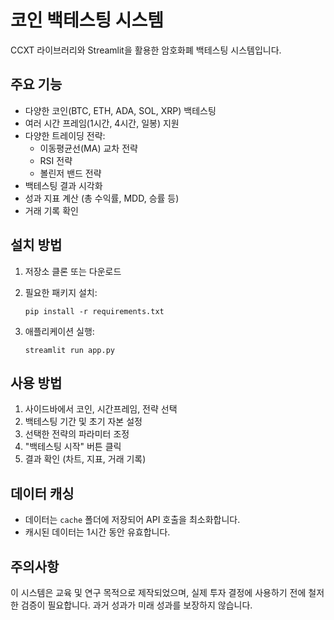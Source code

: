 # 코인 백테스팅 시스템

CCXT 라이브러리와 Streamlit을 활용한 암호화폐 백테스팅 시스템입니다.

## 주요 기능

- 다양한 코인(BTC, ETH, ADA, SOL, XRP) 백테스팅
- 여러 시간 프레임(1시간, 4시간, 일봉) 지원
- 다양한 트레이딩 전략:
  - 이동평균선(MA) 교차 전략
  - RSI 전략
  - 볼린저 밴드 전략
- 백테스팅 결과 시각화
- 성과 지표 계산 (총 수익률, MDD, 승률 등)
- 거래 기록 확인

## 설치 방법

1. 저장소 클론 또는 다운로드

2. 필요한 패키지 설치:

   ```
   pip install -r requirements.txt
   ```

3. 애플리케이션 실행:
   ```
   streamlit run app.py
   ```

## 사용 방법

1. 사이드바에서 코인, 시간프레임, 전략 선택
2. 백테스팅 기간 및 초기 자본 설정
3. 선택한 전략의 파라미터 조정
4. "백테스팅 시작" 버튼 클릭
5. 결과 확인 (차트, 지표, 거래 기록)

## 데이터 캐싱

- 데이터는 `cache` 폴더에 저장되어 API 호출을 최소화합니다.
- 캐시된 데이터는 1시간 동안 유효합니다.

## 주의사항

이 시스템은 교육 및 연구 목적으로 제작되었으며, 실제 투자 결정에 사용하기 전에 철저한 검증이 필요합니다. 과거 성과가 미래 성과를 보장하지 않습니다.
